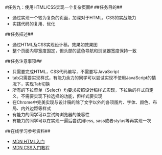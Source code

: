 #任务九：使用HTML/CSS实现一个复杂页面#
##任务目的##
<ul>
    <li>通过实现一个较为复杂的页面，加深对于HTML，CSS的实战能力</li>
    <li>实践代码的复用、优化</li>
</ul>

##任务描述##
<ul>
    <li>通过HTML及CSS实现设计稿，效果如效果图</li>
    <li>整个页面内容宽度固定，但头部的蓝色导航和浏览器宽度保持一致</li>
</ul>

##任务注意事项##
<ul>
    <li>只需要完成HTML，CSS代码编写，不需要写JavaScript</li>
    <li>tab只需要实现样式，有能力余力的同学可以尝试实现不使用JavaScript的情况下，实现Tab切换</li>
    <li>所有的下拉菜单（Select）均要求按照设计稿样式实现，下拉后的样式自定义，不需要实现下拉选择的功能，但样式要实现</li>
    <li>在Chrome中完美实现与设计稿的除了文字以外的各项图片、字体、颜色、布局、内外边距等样式</li>
    <li>有能力的同学可以尝试跨浏览器的兼容性</li>
    <li>有能力的同学可以在实现一遍后尝试用less, sass或者stylus等再实现一次</li>
</ul>
##在线学习参考资料##
<ul>
    <li>
        <a href="https://developer.mozilla.org/zh-CN/docs/Web/Guide/HTML/Introduction" target="view_window" >
            MDN HTML入门
        </a>
    </li>
    <li>
        <a href="https://developer.mozilla.org/zh-CN/docs/Web/Guide/CSS/Getting_started" target="view_window" >
            MDN CSS入门教程
        </a>
    </li>
</ul>
